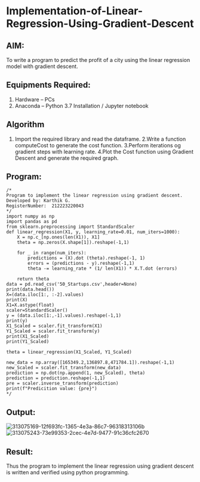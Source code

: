 # Implementation-of-Linear-Regression-Using-Gradient-Descent

## AIM:
To write a program to predict the profit of a city using the linear regression model with gradient descent.

## Equipments Required:
1. Hardware – PCs
2. Anaconda – Python 3.7 Installation / Jupyter notebook

## Algorithm
1. Import the required library and read the dataframe.
2.Write a function computeCost to generate the cost function.
3.Perform iterations og gradient steps with learning rate.
4.Plot the Cost function using Gradient Descent and generate the required graph.

## Program:
```
/*
Program to implement the linear regression using gradient descent.
Developed by: Karthik G.
RegisterNumber:  212223220043
*/
import numpy as np
import pandas as pd
from sklearn.preprocessing import StandardScaler
def linear_regression(X1, y, learning_rate=0.01, num_iters=1000):
    X = np.c_[np.ones(len(X1)), X1]
    theta = np.zeros(X.shape[1]).reshape(-1,1)

    for _ in range(num_iters):
        predictions = (X).dot (theta).reshape(-1, 1)
        errors = (predictions - y).reshape(-1,1)
        theta -= learning_rate * (1/ len(X1)) * X.T.dot (errors)
    
    return theta
data = pd.read_csv('50_Startups.csv',header=None)
print(data.head())
X=(data.iloc[1:, :-2].values)
print(X)
X1=X.astype(float)
scaler=StandardScaler()
y = (data.iloc[1:,-1].values).reshape(-1,1)
print(y)
X1_Scaled = scaler.fit_transform(X1)
Y1_Scaled = scaler.fit_transform(y)
print(X1_Scaled)
print(Y1_Scaled)

theta = linear_regression(X1_Scaled, Y1_Scaled)

new_data = np.array([165349.2,136897.8,471784.1]).reshape(-1,1)
new_Scaled = scaler.fit_transform(new_data)
prediction = np.dot(np.append(1, new_Scaled), theta)
prediction = prediction.reshape(-1,1)
pre = scaler.inverse_transform(prediction)
print(f"Predicition value: {pre}")  
*/
```

## Output:
![313075169-12f693fc-1365-4e3a-86c7-96318313106b](https://github.com/karthiksec/Implementation-of-Linear-Regression-Using-Gradient-Descent/assets/147473368/a959ad87-3249-4437-b136-cdb4a9c1bd0e)
![313075243-73e99353-2cec-4e7d-9477-91c36cfc2670](https://github.com/karthiksec/Implementation-of-Linear-Regression-Using-Gradient-Descent/assets/147473368/bf796f6b-dfec-46a2-93c3-b10387d2d09c)


## Result:
Thus the program to implement the linear regression using gradient descent is written and verified using python programming.
